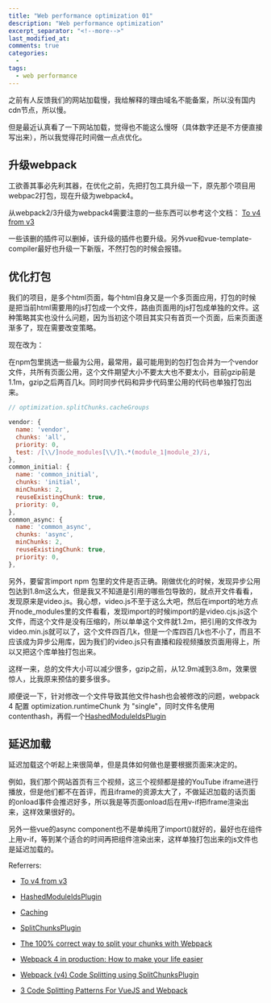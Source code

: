 ```yaml
---
title: "Web performance optimization 01"
description: "Web performance optimization"
excerpt_separator: "<!--more-->"
last_modified_at: 
comments: true
categories:
  -
tags:
  - web performance
---
```


之前有人反馈我们的网站加载慢，我给解释的理由域名不能备案，所以没有国内cdn节点，所以慢。

但是最近认真看了一下网站加载，觉得也不能这么慢呀（具体数字还是不方便直接写出来），所以我觉得花时间做一点点优化。


## 升级webpack

工欲善其事必先利其器，在优化之前，先把打包工具升级一下，原先那个项目用webpac2打包，现在升级为webpack4。

从webpack2/3升级为webpack4需要注意的一些东西可以参考这个文档： <a target="_blank" href="https://webpack.js.org/migrate/4/">To v4 from v3</a>

一些该删的插件可以删掉，该升级的插件也要升级。另外vue和vue-template-compiler最好也升级一下新版，不然打包的时候会报错。

## 优化打包

我们的项目，是多个html页面，每个html自身又是一个多页面应用，打包的时候是把当前html需要用的js打包成一个文件，路由页面用的js打包成单独的文件。这种策略其实也没什么问题，因为当初这个项目其实只有首页一个页面，后来页面逐渐多了，现在需要改变策略。

现在改为：

在npm包里挑选一些最为公用，最常用，最可能用到的包打包合并为一个vendor文件，共所有页面公用，这个文件期望大小不要太大也不要太小，目前gzip前是1.1m，gzip之后两百几k。同时同步代码和异步代码里公用的代码也单独打包出来。

```javascript
// optimization.splitChunks.cacheGroups

vendor: {
  name: 'vendor',
  chunks: 'all',
  priority: 0,
  test: /[\\/]node_modules[\\/]\.*(module_1|module_2)/i,
},
common_initial: {
  name: 'common_initial',
  chunks: 'initial',
  minChunks: 2,
  reuseExistingChunk: true,
  priority: 0,
},
common_async: {
  name: 'common_async',
  chunks: 'async',
  minChunks: 2,
  reuseExistingChunk: true,
  priority: 0,
},
```

另外，要留言import npm 包里的文件是否正确。刚做优化的时候，发现异步公用包达到1.8m这么大，但是我又不知道是引用的哪些包导致的，就点开文件看看，发现原来是video.js。我心想，video.js不至于这么大吧，然后在import的地方点开node_modules里的文件看看，发现import的时候import的是video.cjs.js这个文件，而这个文件是没有压缩的，所以单单这个文件就1.2m，把引用的文件改为video.min.js就可以了，这个文件四百几k，但是一个库四百几k也不小了，而且不应该成为异步公用库，因为我们的video.js只有直播和段视频播放页面用得上，所以又把这个库单独打包出来。

这样一来，总的文件大小可以减少很多，gzip之前，从12.9m减到3.8m，效果很惊人，比我原来预估的要多很多。

顺便说一下，针对修改一个文件导致其他文件hash也会被修改的问题，webpack 4 配置 optimization.runtimeChunk 为 "single"，同时文件名使用contenthash，再假一个<a target="_blank" href="https://webpack.js.org/plugins/hashed-module-ids-plugin/">HashedModuleIdsPlugin</a>

## 延迟加载

延迟加载这个听起上来很简单，但是具体如何做也是要根据页面来决定的。

例如，我们那个网站首页有三个视频，这三个视频都是接的YouTube iframe进行播放，但是他们都不在首评，而且iframe的资源太大了，不做延迟加载的话页面的onload事件会推迟好多，所以我是等页面onload后在用v-if把iframe渲染出来，这样效果很好的。

另外一些vue的async component也不是单纯用了import()就好的，最好也在组件上用v-if，等到某个适合的时间再把组件渲染出来，这样单独打包出来的js文件也是延迟加载的。


Referrers:

* <a target="_blank" href="https://webpack.js.org/migrate/4/">To v4 from v3</a>

* <a target="_blank" href="https://webpack.js.org/plugins/hashed-module-ids-plugin/">HashedModuleIdsPlugin</a>

* <a target="_blank" href="https://webpack.js.org/guides/caching/">Caching</a>

* <a target="_blank" href="https://webpack.js.org/plugins/split-chunks-plugin/#splitchunks-cachegroups-priority">SplitChunksPlugin</a>

* <a target="_blank" href="https://hackernoon.com/the-100-correct-way-to-split-your-chunks-with-webpack-f8a9df5b7758">The 100% correct way to split your chunks with Webpack</a>

* <a target="_blank" href="https://medium.com/@hpux/webpack-4-in-production-how-make-your-life-easier-4d03e2e5b081">Webpack 4 in production: How to make your life easier</a>

* <a target="_blank" href="https://itnext.io/react-router-and-webpack-v4-code-splitting-using-splitchunksplugin-f0a48f110312">Webpack (v4) Code Splitting using SplitChunksPlugin</a>

* <a target="_blank" href="https://vuejsdevelopers.com/2017/07/08/vue-js-3-ways-code-splitting-webpack/">3 Code Splitting Patterns For VueJS and Webpack</a>
